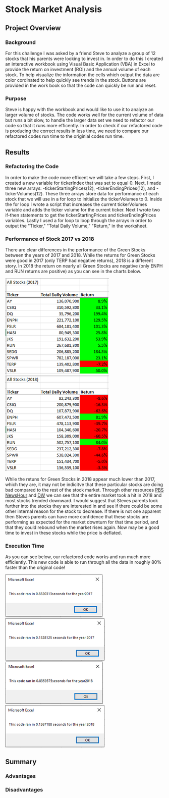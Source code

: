 # Stock Market Analysis

## Project Overview

### Background

For this challenge I was asked by a friend Steve to analyze a group of 12 stocks that his parents were looking to invest in. In order to do this I created an interactive workbook using Visual Basic Application (VBA) in 			Excel to provide the return on investment (ROI) and the annual volume of each stock. To help visualize the information the cells which output the data are color cordinated to help quickly see trends in the stock. Buttons 		are provided in the work book so that the code can quickly be run and reset.
		
### Purpose

Steve is happy with the workbook and would like to use it to analyze an larger volume of stocks. The code works well for the current volume of data but runs a bit slow, to handle the larger data set we need to refactor our code so that it runs more efficently. In order to check if our refactored code is producing the correct results in less time, we need to compare our refactored codes run time to the originial codes run time.

## Results

### Refactoring the Code

In order to make the code more efficent we will take a few steps. First, I created a new variable for tickerIndex that was set to equal 0. Next, I made three new arrays: -tickerStartingPrices(12), -tickerEndingPrices(12), and -tickerVolumes(12). These three arrays store data for performance of each stock that we will use in a for loop to initialize the tickerVolumes to 0. Inside the for loop I wrote a script that increases the current tickerVolumes variable and adds the ticker volume for the current ticker. Next I wrote two if-then statements to get the tickerStartingPrices and tickerEndingPrices variables. Lastly I used a for loop to loop through the arrays in order to output the "Ticker," "Total Daily Volume," "Return," in the worksheet.

### Performance of Stock 2017 vs 2018

There are clear differences in the performance of the Green Stocks between the years of 2017 and 2018. While the returns for Green Stocks were good in 2017 (only TERP had negative returns), 2018 is a different story. In 2018 the return on nearly all Green Stocks are negative (only ENPH and RUN returns are positive) as you can see in the charts below. 

![2017 Results](https://github.com/PSWil/stock-analysis/blob/main/Resources/Output_2017.png)
![2018 Results](https://github.com/PSWil/stock-analysis/blob/main/Resources/Output_2018.png)

While the retuns for Green Stocks in 2018 appear much lower than 2017, which they are, it may not be indicitve that these particular stocks are doing bad compared to the rest of the stock market. Through other resources [PBS NewsHour](https://www.pbs.org/newshour/economy/making-sense/6-factors-that-fueled-the-stock-market-dive-in-2018) and [DW](https://www.dw.com/en/2018-the-worst-year-for-stocks-since-financial-crisis/a-46915652) we can see that the entire market took a hit in 2018 and most stocks trended downward. I would suggest that Steves parents look further into the stocks they are interested in and see if there could be some other internal reason for the stock to decrease. If there is not one apparent then Steves parents can have more confidence that these stocks are performing as expected for the market downturn for that time period, and that they could rebound when the market rises again. Now may be a good time to invest in these stocks while the price is deflated. 

### Execution Time

As you can see below, our refactored code works and run much more efficiently. This new code is able to run through all the data in roughly 80% faster than the original code!

![2017 Initial Run Time](https://github.com/PSWil/stock-analysis/blob/main/Resources/Original_Run_2017.png)
![2017 Refactored Run Time](https://github.com/PSWil/stock-analysis/blob/main/Resources/VBA_Challenge_2017.png)
![2018 Initial Run Time](https://github.com/PSWil/stock-analysis/blob/main/Resources/Original_Run_2018.png)
![2018 Refactored Run Time](https://github.com/PSWil/stock-analysis/blob/main/Resources/VBA_Challenge_2018.png)


	
## Summary
		
### Advantages
### Disadvantages 